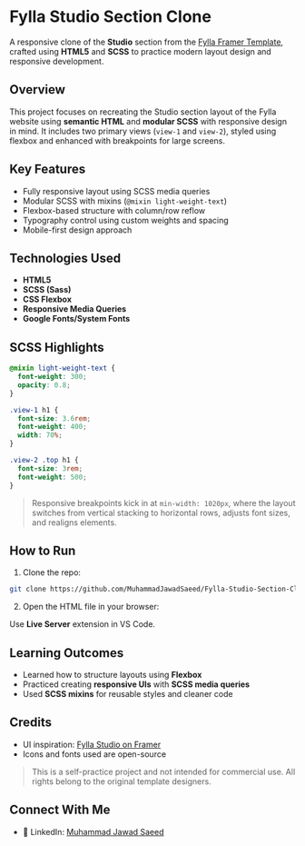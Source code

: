 #  Fylla Studio Section Clone

A responsive clone of the **Studio** section from the [Fylla Framer Template](https://fylla-template.framer.website/studio), crafted using **HTML5** and **SCSS** to practice modern layout design and responsive development.

##  Overview

This project focuses on recreating the Studio section layout of the Fylla website using **semantic HTML** and **modular SCSS** with responsive design in mind. It includes two primary views (`view-1` and `view-2`), styled using flexbox and enhanced with breakpoints for large screens.

##  Key Features

-  Fully responsive layout using SCSS media queries
-  Modular SCSS with mixins (`@mixin light-weight-text`)
-  Flexbox-based structure with column/row reflow
-  Typography control using custom weights and spacing
-  Mobile-first design approach

##  Technologies Used

- **HTML5**
- **SCSS (Sass)**
- **CSS Flexbox**
- **Responsive Media Queries**
- **Google Fonts/System Fonts**

## SCSS Highlights

```scss
@mixin light-weight-text {
  font-weight: 300;
  opacity: 0.8;
}

.view-1 h1 {
  font-size: 3.6rem;
  font-weight: 400;
  width: 70%;
}

.view-2 .top h1 {
  font-size: 3rem;
  font-weight: 500;
}
```

> Responsive breakpoints kick in at `min-width: 1020px`, where the layout switches from vertical stacking to horizontal rows, adjusts font sizes, and realigns elements.


## How to Run

1. Clone the repo:

```bash
git clone https://github.com/MuhammadJawadSaeed/Fylla-Studio-Section-Clone.git
```

2. Open the HTML file in your browser:
 
 Use **Live Server** extension in VS Code.

##  Learning Outcomes

- Learned how to structure layouts using **Flexbox**
- Practiced creating **responsive UIs** with **SCSS media queries**
- Used **SCSS mixins** for reusable styles and cleaner code

## Credits

- UI inspiration: [Fylla Studio on Framer](https://fylla-template.framer.website/studio)
- Icons and fonts used are open-source

> This is a self-practice project and not intended for commercial use. All rights belong to the original template designers.

## Connect With Me

- 🔗 LinkedIn: [Muhammad Jawad Saeed](linkedin.com/in/muhammad-jawad-saeed-967b87368)
